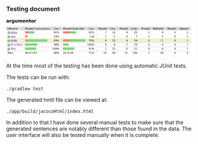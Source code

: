 ### Testing document

![](/docs/images/jacoco.png)

At the time most of the testing has been done using automatic JUnit tests.

The tests can be run with:

    ./gradlew test

The generated hmtl file can be viewed at:

    ./app/build/jacocoHtml/index.html

In addition to that I have done several manual tests to make sure that the generated sentences are notably different than those found in the data.
The user interface will also be tested manually when it is complete.